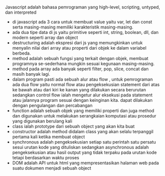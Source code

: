 Javascript adalah bahasa pemrograman yang high-level, scripting, untyped, dan interpreted

- di javascript ada 3 cara untuk membuat value yaitu var, let dan const serta masing-masing memiliki karakteristik masing-masing.
- ada dua tipe data di js yaitu primitive seperti int, string, boolean, dll, dan modern seperti array dan object
- destructuring adalah ekspresi dari js yang memungkinkan untuk menyalin nilai dari array atau properti dari objek ke dalam variabel berbeda.
- method adalah sebuah fungsi yang terkait dengan objek, membuat programnya se-sederhana mungkin sesuai kegunaan masing-masing.
- method pada array ada banyak seperti filter, pop, slice, concat dan masih banyak lagi.
- dalam program pasti ada sebuah alur atau flow , untuk pemrograman ada dua flow yaitu normal flow atau pengeksekusian statement dari atas ke bawah atau dari kiri ke kanan yang dilakukan secara berurutan sedangkan control flow ialah mengetur alur eksekusi pada statement atau jalannya program sesuai dengan keinginan kita. dapat dilakukan dengan pengulangan dan percabangan
- function adalah sebuah objek yang memiliki properti dan juga method dan digunakan untuk melakukan serangkaian komputasi atau prosedur yang digunakan berulang kali
- class ialah prototype dari sebuah object yang akan kita buat
- constructor adalah method didalam class yang akan selalu terpanggil pertama kali ketika membuat object
- synchronous adalah pengeksekusian setiap satu perintah satu persatu sesui urutan kode yang dituliskan sedangkan asynchronous adalah pengeksekusian atau hasil output yang tidak terpaku pada urutan kode tetapi berdasarkan waktu proses
- DOM adalah API untuk html yang mempresentasikan halaman web pada suatu dokumen menjadi sebuah object
